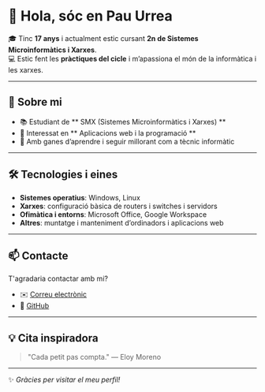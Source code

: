 # 👋 Hola, sóc en Pau Urrea

🎓 Tinc **17 anys** i actualment estic cursant **2n de Sistemes Microinformàtics i Xarxes**.  
💻 Estic fent les **pràctiques del cicle** i m’apassiona el món de la informàtica i les xarxes.  

---

## 🌱 Sobre mi
- 📚 Estudiant de ** SMX (Sistemes Microinformàtics i Xarxes) **  
- 🔧 Interessat en ** Aplicacions web i la programació **  
- 🚀 Amb ganes d’aprendre i seguir millorant com a tècnic informàtic  

---

## 🛠️ Tecnologies i eines
- **Sistemes operatius**: Windows, Linux  
- **Xarxes**: configuració bàsica de routers i switches i servidors 
- **Ofimàtica i entorns**: Microsoft Office, Google Workspace  
- **Altres**: muntatge i manteniment d’ordinadors  i aplicacions web

---

## 📫 Contacte
T'agradaria contactar amb mi?
- ✉️ [Correu electrònic](mailto:alu.pau.urrea@mataro.epiaedu.cat)  
- 🐙 [GitHub](https://github.com/PauUB)  

---
## 💡 Cita inspiradora
> "Cada petit pas compta." — Eloy Moreno

---

✨ *Gràcies per visitar el meu perfil!*
